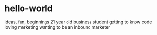 # hello-world
ideas, fun, beginnings
21 year old business student
getting to know code
loving marketing 
wanting to be an inbound marketer 
